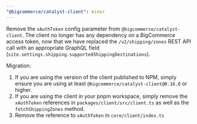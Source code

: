 ```yaml
---
"@bigcommerce/catalyst-client": minor
---
```


Remove the `xAuthToken` config parameter from `@bigcommerce/catalyst-client`. The client no longer has any dependency on a BigCommerce access token, now that we have replaced the `/v2/shipping/zones` REST API call with an appropriate GraphQL field (`site.settings.shipping.supportedShippingDestinations`).

Migration:

1. If you are using the version of the client published to NPM, simply ensure you are using at least `@bigcommerce/catalyst-client@0.16.0` or higher.
2. If you are using the client in your pnpm workspace, simply remove the `xAuthToken` references in `packages/client/src/client.ts` as well as the `fetchShippingZones` method.
3. Remove the reference to `xAuthToken` in `core/client/index.ts`
